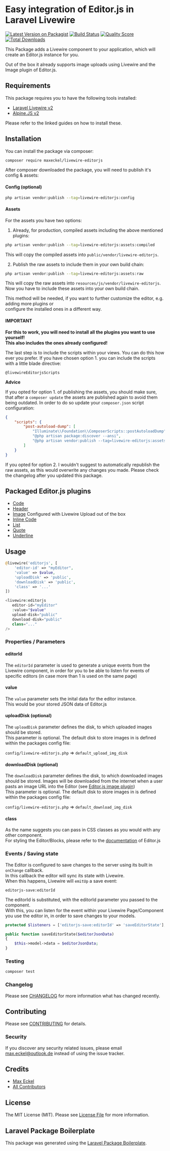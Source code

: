 # Easy integration of Editor.js in Laravel Livewire

[![Latest Version on Packagist](https://img.shields.io/packagist/v/maxeckel/livewire-editorjs.svg?style=flat-square)](https://packagist.org/packages/maxeckel/livewire-editorjs)
[![Build Status](https://img.shields.io/travis/maxeckel/livewire-editorjs/master.svg?style=flat-square)](https://travis-ci.org/maxeckel/livewire-editorjs)
[![Quality Score](https://img.shields.io/scrutinizer/g/maxeckel/livewire-editorjs.svg?style=flat-square)](https://scrutinizer-ci.com/g/maxeckel/livewire-editorjs)
[![Total Downloads](https://img.shields.io/packagist/dt/maxeckel/livewire-editorjs.svg?style=flat-square)](https://packagist.org/packages/maxeckel/livewire-editorjs)

This Package adds a Livewire component to your application, which will create an Editor.js instance for you.

Out of the box it already supports image uploads using Livewire and the Image plugin of Editor.js.

## Requirements

This package requires you to have the following tools installed:

- [Laravel Livewire v2](https://laravel-livewire.com/docs/2.x/quickstart)
- [Alpine.JS v2](https://github.com/alpinejs/alpine)

Please refer to the linked guides on how to install these.

## Installation

You can install the package via composer:

```bash
composer require maxeckel/livewire-editorjs
```

After composer downloaded the package, you will need to publish it's config & assets:

#### Config (optional)

```bash
php artisan vendor:publish --tag=livewire-editorjs:config
```

#### Assets

For the assets you have two options:

1. Already, for production, compiled assets including the above mentioned plugins:
```bash
php artisan vendor:publish --tag=livewire-editorjs:assets:compiled
```

This will copy the compiled assets into `public/vendor/livewire-editorjs`.

2. Publish the raw assets to include them in your own build chain:
```bash
php artisan vendor:publish --tag=livewire-editorjs:assets:raw
```

This will copy the raw assets into `resources/js/vendor/livewire-editorjs`.  
Now you have to include these assets into your own build chain.  

This method will be needed, if you want to further customize the editor, e.g. adding more plugins or  
configure the installed ones in a different way.

#### IMPORTANT

**For this to work, you will need to install all the plugins you want to use yourself!**  
**This also includes the ones already configured!**


The last step is to include the scripts within your views. You can do this how ever you prefer.
If you have chosen option 1. you can include the scripts with a little blade directive:  

`@livewireEditorjsScripts`

**Advice**

If you opted for option 1. of publishing the assets, you should make sure, that after a `composer update` 
the assets are published again to avoid them being outdated. In order to do so update your `composer.json` script 
configuration:

```json
{
    "scripts": {
        "post-autoload-dump": [
            "Illuminate\\Foundation\\ComposerScripts::postAutoloadDump",
            "@php artisan package:discover --ansi",
            "@php artisan vendor:publish --tag=livewire-editorjs:assets:compiled"
        ]
    }
}
```

If you opted for option 2. I wouldn't suggest to automatically republish the raw assets, as this would overwrite any 
changes you made. Please check the changelog after you updated this package.

## Packaged Editor.js plugins

- [Code](https://github.com/editor-js/code)
- [Header](https://github.com/editor-js/header)
- [Image](https://github.com/editor-js/image) Configured with Livewire Upload out of the box
- [Inline Code](https://github.com/editor-js/inline-code)
- [List](https://github.com/editor-js/list)
- [Quote](https://github.com/editor-js/quote)
- [Underline](https://github.com/editor-js/underline)

## Usage

``` php
@livewire('editorjs', [
    'editor-id' => "myEditor",
    'value' => $value,
    'uploadDisk' => 'public',
    'downloadDisk' => 'public',
    'class' => '...'
])
```

``` php
<livewire:editorjs
   editor-id="myEditor"
   :value="$value" 
   upload-disk="public" 
   download-disk="public" 
   class="..." 
/>
```

### Properties / Parameters

#### editorId

The `editorId` parameter is used to generate a unique events from the Livewire component, 
in order for you to be able to listen for events of specific editors (in case more than 1 is used on the same page)

#### value

The `value` parameter sets the inital data for the editor instance.  
This would be your stored JSON data of Editor.js

#### uploadDisk (optional)

The `uploadDisk` parameter defines the disk, to which uploaded images should be stored.  
This parameter is optional. The default disk to store images in is defined within the packages config file:

`config/livewire-editorjs.php` => `default_upload_img_disk`

#### downloadDisk (optional)

The `downloadDisk` parameter defines the disk, to which downloaded images should be stored. 
Images will be downloaded from the internet when a user pasts an image URL into the Editor (see [Editor.js image plugin](https://github.com/editor-js/image))  
This parameter is optional. The default disk to store images in is defined within the packages config file:

`config/livewire-editorjs.php` => `default_download_img_disk`

#### class

As the name suggests you can pass in CSS classes as you would with any other component.  
For styling the Editor/Blocks, please refer to the [documentation](https://editorjs.io/styles) of Editor.js

### Events / Saving state

The Editor is configured to save changes to the server using its built in `onChange` callback.  
In this callback the editor will sync its state with Livewire.  
When this happens, Livewire will `emitUp` a save event:  

`editorjs-save:editorId`

The editorId is substituted, with the editorId parameter you passed to the component.  
With this, you can listen for the event within your Livewire Page/Component you use the editor in,
in order to save changes to your models.

```php 
protected $listeners = ['editorjs-save:editorId' => 'saveEditorState'];

public function saveEditorState($editorJsonData)
{
    $this->model->data = $editorJsonData;
}
```


### Testing

``` bash
composer test
```

### Changelog

Please see [CHANGELOG](CHANGELOG.md) for more information what has changed recently.

## Contributing

Please see [CONTRIBUTING](CONTRIBUTING.md) for details.

### Security

If you discover any security related issues, please email max.eckel@outlook.de instead of using the issue tracker.

## Credits

- [Max Eckel](https://github.com/maxeckel)
- [All Contributors](../../contributors)

## License

The MIT License (MIT). Please see [License File](LICENSE.md) for more information.

## Laravel Package Boilerplate

This package was generated using the [Laravel Package Boilerplate](https://laravelpackageboilerplate.com).
